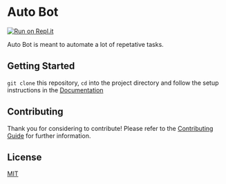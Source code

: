 # Auto Bot

[![Run on Repl.it](https://repl.it/badge/github/ayushmxn/auto-bot)](https://repl.it/github/ayushmxn/auto-bot)

Auto Bot is meant to automate a lot of repetative tasks.

## Getting Started

```git clone``` this repository, ```cd``` into the project directory and follow the setup instructions in the [Documentation](https://github.com/ayushmxn/auto-bot/blob/master/.github/DOCUMENTATION.md)

## Contributing

Thank you for considering to contribute! Please refer to the [Contributing Guide](https://github.com/ayushmxn/auto-bot/blob/master/.github/CONTRIBUTING.md) for further information.

## License

[MIT](https://github.com/ayushmxn/auto-bot/blob/master/LICENSE)